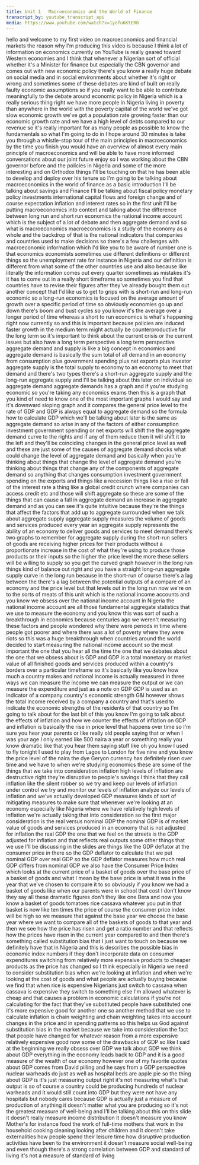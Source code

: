 ```yaml
---
title: Unit 1   Macroeconomics and the World of Finance 
transcript_by: youtube_transcript_api
media: https://www.youtube.com/watch?v=1yofu6KtER8
---
```


hello and welcome to my first video on
macroeconomics and financial markets the
reason why I'm producing this video is
because I think a lot of information on
economics currently on YouTube is really
geared toward Western economies and I
think that whenever a Nigerian sort of
official whether it's a Minister for
finance but especially the CBN governor
and comes out with new economic policy
there's you know a really huge debate on
social media and in social environments
about whether it's right or wrong and
sometimes some of these debates are kind
of built on really faulty economic
assumptions so if you really want to be
able to contribute meaningfully to the
debate around economic policy in Nigeria
which is a really serious thing right we
have more people in Nigeria living in
poverty than anywhere in the world with
the poverty capital of the world
we've got slow economic growth we've got
a population rate growing faster than
our economic growth rate and we have a
high level of debts compared to our
revenue so it's really important for as
many people as possible to know the
fundamentals so what I'm going to do in
I hope around 30 minutes is take you
through a whistle-stop tour of the main
principles in macroeconomics by the time
you finish you would have an overview of
almost every main principle of
macroeconomics and will be able to have
more informed conversations about our
joint future enjoy so I was working
about the CBN governor before and the
policies in Nigeria and some of the more
interesting and on Orthodox things I'll
be touching on that he has been able to
develop and deploy over his tenure so
I'm going to be talking about
macroeconomics in the world of finance
as a basic introduction I'll be talking
about savings and Finance I'll be
talking about fiscal policy monetary
policy investments international capital
flows and foreign
change and of course expectation
inflation and interest rates so in the
first unit I'll be putting
macroeconomics into context and talking
about the difference between long run
and short run economics the national
income account which is the subject of a
lot of debate and then aggregate demand
and so what is macroeconomics
macroeconomics is a study of the economy
as a whole and the backdrop of that is
the national indicators that companies
and countries used to make decisions so
there's a few challenges with
macroeconomic information which I'd like
you to be aware of number one is that
economics economists sometimes use
different definitions or different
things so the unemployment rate for
instance in Nigeria and our definition
is different from what some of the other
countries use and also because like
literally the information comes out
every quarter
sometimes as mistakes it's it has to
come out in a really short timeframe so
sometimes you find that countries have
to revise their figures after they've
already bought them out another concept
that I'd like us to get to grips with is
short-run and long-run economic so a
long-run economics is focused on the
average amount of growth over a specific
period of time
so obviously economies go up and down
there's boom and bust cycles so you know
it's the average over a longer period of
time whereas a short to run economics is
what's happening right now currently so
and this is important because policies
are induced faster growth in the medium
term might actually be counterproductive
for the long term so it's important to
think about the current crisis or the
current issues but also have a long term
perspective a long term perspective
aggregate demand and supply is like a
big concept in economics and aggregate
demand is basically the sum total of all
demand in an economy from consumption
plus government spending plus net
exports plus investor
aggregate supply is the total supply to
economy to an economy to meet that
demand and there's two types there's a
short-run aggregate supply and the
long-run aggregate supply and I'll be
talking about this later on individual
so aggregate demand aggregate demands
has a graph and if you're studying
economic so you're taking any economics
exams then this is a graph that you kind
of need to know one of the most
important graphs I would say and it's
downward sloping graph and it compares
the general price level to the rate of
GDP and GDP is always equal to aggregate
demand so the formula how to calculate
GDP which we'll be talking about later
is the same as aggregate demand so arise
in any of the factors of either
consumption investment government
spending or net exports will shift the
the aggregate demand curve to the rights
and if any of them reduce then it will
shift it to the left and they'll be
coinciding changes in the general price
level as well and these are just some of
the causes of aggregate demand shocks
what could change the level of aggregate
demand and basically when you're
thinking about things that change the
level of aggregate demand you're
thinking about things that change any of
the components of aggregate demand so
anything that changes consumption
investment government spending on the
exports and things like a recession
things like a rise or fall of the
interest rate a thing like a global
credit crunch where companies can access
credit etc and those will shift
aggregate so these are some of the
things that can cause a fall in
aggregate demand an increase in
aggregate demand and as you can see it's
quite intuitive because they're the
things that affect the factors that add
up to aggregate surrounded
when we talk about aggregate supply
aggregate supply measures the volume of
goods and services produced every year
an aggregate supply represents the
ability of an economy to deliver goods
and services to meet demand there's two
graphs to remember for aggregate supply
during the short-run sellers of goods
are receiving higher prices for their
products without a proportionate
increase in the cost of what they're
using to produce those products or their
inputs so the higher the price level the
more these sellers will be willing to
supply so you get the curved graph
however in the long run things kind of
balance out right and you have a
straight long-run aggregate supply curve
in the long run because in the short-run
of course there's a lag between the
there's a lag between the potential
outputs of a compare of an economy and
the price level but that levels out in
the long run now we're on to the sorts
of meats of this unit which is the
national income accounts and you know we
obsess over the national income account
in Nigeria the national income account
are all those fundamental aggregate
statistics that we use to measure the
economy and you know this was sort of
such a breakthrough in economics because
centuries ago we weren't measuring these
factors and people wondered why there
were periods in time where people got
poorer and where there was a lot of
poverty where they were riots so this
was a huge breakthrough when countries
around the world decided to start
measuring the national income account
so the most important the one that you
hear all the time the one that we
debates about the one that we obsess
about is GDP and GDP is a total monetary
or market value of all finished goods
and services produced within a country's
borders over a particular timeframe so
it's basically like you know how much a
country makes and national income is
actually measured in three ways we can
measure the income we can measure the
output or we can measure the expenditure
and just as a note on GDP GDP is used as
an indicator of a company country's
economic strength G&I however shows the
total income received by a company a
country and that's used to indicate the
economic strengths of the residents of
that country so I'm going to talk about
for the last bit of this you know I'm
going to talk about the effects of
inflation and how we counter the effects
of inflation on GDP and inflation is
basically the rise in price level that
happens over time so I'm sure you hear
your parents or like really old people
saying that or when I was your age I
only earned like 500 naira a year or
something really you know dramatic like
that you hear them saying stuff like oh
you know I used to fly tonight I used to
play from Lagos to London for five nine
and you know the price level of the
naira the dye Geryon currency has
definitely risen over time and we have
to when we're studying economics these
are some of the things that we take into
consideration inflation high levels of
inflation are destructive right they're
disruptive to people's savings I think
that they call inflation like the silent
robber so we try and keep our levels of
inflation under control we try and
monitor our levels of inflation analyze
our levels of inflation and we've
actually developed GDP measures
kinds of sort of mitigating measures to
make sure that whenever we're looking at
an economy especially like Nigeria where
we have relatively high levels of
inflation we're actually taking that
into consideration so the first major
consideration is the real versus nominal
GDP the nominal GDP is of market value
of goods and services produced in an
economy that is not adjusted for
inflation the real GDP the one that we
feel on the streets is the GDP adjusted
for inflation and that reflects real
outputs some other things that we use
I'll be discussing in the slides are
things like the GDP deflator at the
consumer price in there so the GDP
deflator to calculate that we put
nominal GDP over real GDP so the GDP
deflator measures how much real GDP
differs from nominal GDP we also have
the Consumer Price Index which looks at
the current price of a basket of goods
over the base price of a basket of goods
and what I mean by the base price is
what it was in the year that we've
chosen to compare it to so obviously if
you know we had a basket of goods like
when our parents were in school that
cost I don't know they say all these
dramatic figures don't they like one
Bera and now you know a basket of goods
tomatoes rice cassava whatever you put
in that basket is now like ten times the
price of course the consumer price index
will be high so we measure that against
the base year we choose the base year
where we want to compare all of the
baskets of goods to that year and then
we see how the price has risen and get a
ratio number and that reflects how the
prices have risen in the current year
compared to and then there's something
called substitution bias that I just
want to touch on because we definitely
have that in Nigeria and this is
describes the possible bias in
economic index numbers if they don't
incorporate data on consumer
expenditures switching from relatively
more expensive products to cheaper
products as the price has changed so I
think especially in Nigeria we need to
consider substitution bias when we're
looking at inflation and when we're
looking at the cost of goods and what
people are actually buying because we
find that when rice is expensive
Nigerians just switch to cassava when
cassava is expensive they switch to
something else I'm allowed whatever is
cheap and that causes a problem in
economic calculations if you're not
calculating for the fact that they've
substituted people have substituted one
it's more expensive good for another one
so another method that we use to
calculate inflation is chain weighting
and chain weighting takes into account
changes in the price and in spending
patterns so this helps us God against
substitution bias in the market because
we take into consideration the fact that
people have changed for whatever reason
from a more expensive relatively
expensive good now some of the drawbacks
of GDP so like I said at the beginning
we really obsess over GDP we talk about
GDP we think about GDP everything in the
economy leads back to GDP and it is a
good measure of the wealth of our
economy however one of my favorite
quotes about GDP comes from David
pilling and he says from a GDP
perspective nuclear warheads do just as
well as hospital beds are apple pie so
the thing about GDP is it's just
measuring output right it's not
measuring what's that output is so of
course a country could be producing
hundreds of nuclear warheads and it
would still count into GDP but they were
not have any hospitals but nobody cares
because GDP is actually just a measure
of production of anything it doesn't
matter what you are producing so it's
not the greatest measure of well-being
and I'll be talking about this on this
slide it doesn't really measure income
distribution it doesn't measure you know
Mother's for instance food the work of
full-time mothers that work in the
household cooking cleaning looking after
children and it doesn't take
externalities how people spend their
leisure time how disruptive production
activities have been to the environment
it doesn't measure social well-being and
even though there's a strong correlation
between GDP and standard of living it's
not a measure of standard of living
